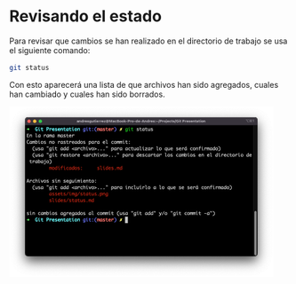 # Revisando el estado

Para revisar que cambios se han realizado en el directorio de trabajo se usa el siguiente comando:

```bash
git status
```

Con esto aparecerá una lista de que archivos han sido agregados, cuales han cambiado y cuales han sido borrados.

<img style="margin: auto;" width="475" src="/assets/img/status.png"/>
